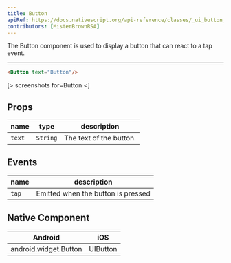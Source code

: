 ```yaml
---
title: Button
apiRef: https://docs.nativescript.org/api-reference/classes/_ui_button_.button
contributors: [MisterBrownRSA]
---
```


The Button component is used to display a button that can react to a tap event.

---

```html
<Button text="Button"/>
```

[> screenshots for=Button <]

## Props

| name | type | description |
|------|------|-------------|
| `text` | `String` | The text of the button.

## Events

| name | description |
|------|-------------|
| `tap`| Emitted when the button is pressed

## Native Component
| Android | iOS |
|---------|-----|
| android.widget.Button | UIButton